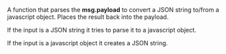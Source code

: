 A function that parses the **msg.payload** to convert a JSON string to/from a javascript object. Places the result back into the payload.

If the input is a JSON string it tries to parse it to a javascript object.

If the input is a javascript object it creates a JSON string.